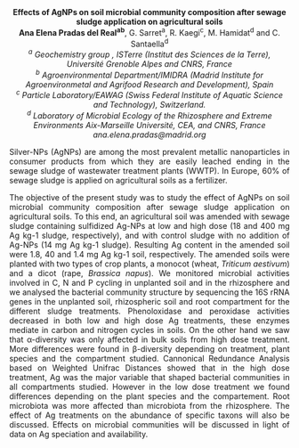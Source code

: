 <center><strong>Effects of AgNPs on soil microbial community composition after sewage sludge application on agricultural soils</strong>

<center><strong>Ana Elena Pradas del Real<sup>ab</sup></strong>, G. Sarret<sup>a</sup>, R. Kaegi<sup>c</sup>, M. Hamidat<sup>d</sup> and C. Santaella<sup>d</sup>

<center><i><sup>a</sup> Geochemistry group , ISTerre (Institut des Sciences de la Terre),
Université Grenoble Alpes and CNRS, France</i>

<center><i><sup>b</sup> Agroenvironmental Department/IMIDRA (Madrid Institute for
Agroenvironmetal and Agrifood Research and Development), Spain</i>

<center><i><sup>c</sup> Particle Laboratory/EAWAG (Swiss Federal Institute of Aquatic
Science and Technology), Switzerland.</i>

<center><i><sup>d</sup> Laboratory of Microbial Ecology of the Rhizosphere and Extreme
Environments Aix-Marseille Université, CEA, and CNRS, France</i>

<center><i>ana.elena.pradas@madrid.org</i>

<p style=text-align:justify>Silver-NPs (AgNPs) are among the most prevalent metallic nanoparticles
in consumer products from which they are easily leached ending in the
sewage sludge of wastewater treatment plants (WWTP). In Europe, 60% of
sewage sludge is applied on agricultural soils as a fertilizer.

<p style=text-align:justify>The objective of the present study was to study the effect of AgNPs on
soil microbial community composition after sewage sludge application on
agricultural soils. To this end, an agricultural soil was amended with
sewage sludge containing sulfidized Ag-NPs at low and high dose (18 and
400 mg Ag kg-1 sludge, respectively), and with control sludge with no
addition of Ag-NPs (14 mg Ag kg-1 sludge). Resulting Ag content in the
amended soil were 1.8, 40 and 1.4 mg Ag kg-1 soil, respectively. The
amended soils were planted with two types of crop plants, a monocot
(wheat, <i>Triticum aestivum</i>) and a dicot (rape, <i>Brassica napus</i>). We
monitored microbial activities involved in C, N and P cycling in
unplanted soil and in the rhizosphere and we analysed the bacterial
community structure by sequencing the 16S rRNA genes in the unplanted
soil, rhizospheric soil and root compartment for the different sludge
treatments. Phenoloxidase and peroxidase activities decreased in both
low and high dose Ag treatments, these enzymes mediate in carbon and
nitrogen cycles in soils. On the other hand we saw that α-diversity was
only affected in bulk soils from high dose treatment. More differences
were found in β-diversity depending on treatment, plant species and the
compartment studied. Cannonical Redundance Analysis based on Weighted
Unifrac Distances showed that in the high dose treatment, Ag was the
major variable that shaped bacterial communities in all compartments
studied. However in the low dose treatment we found differences
depending on the plant species and the compartement. Root microbiota was
more affected than microbiota from the rhizosphere. The effect of Ag
treatments on the abundance of specific taxons will also be discussed.
Effects on microbial communities will be discussed in light of data on
Ag speciation and availability.
